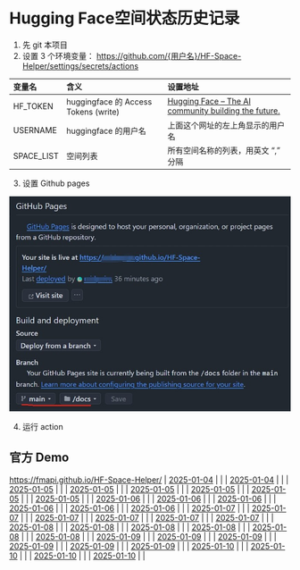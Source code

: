 # Hugging Face空间状态历史记录


1. 先 git 本项目
2. 设置 3 个环境变量：
https://github.com/{用户名}/HF-Space-Helper/settings/secrets/actions

| 变量名     | 含义                                 | 设置地址                                                     |
| :--------- | :----------------------------------- | :----------------------------------------------------------- |
| HF_TOKEN   | huggingface 的 Access Tokens (write) | [Hugging Face – The AI community building the future.](https://huggingface.co/settings/tokens) |
| USERNAME   | huggingface 的用户名                 | 上面这个网址的左上角显示的用户名                             |
| SPACE_LIST | 空间列表                             | 所有空间名称的列表，用英文 “,” 分隔                          |

3. 设置 Github pages



![img](https://raw.githubusercontent.com/hhhaiai/Picture/main/img/202501041359617.jpeg)

4. 运行 action

## 官方 Demo

https://fmapi.github.io/HF-Space-Helper/
| [2025-01-04](https://github.com/hhhaiai/Spaces-Keeper/commits/66c5b5a3875ab815f3fa43ea1df7339d992566e9/docs/index.html) |  |
| [2025-01-04](https://github.com/hhhaiai/Spaces-Keeper/commits/8efc2596dd8b967baa861a25b26a41b7b5abd468/docs/index.html) |  |
| [2025-01-05](https://github.com/hhhaiai/Spaces-Keeper/commits/710dba3a6b309613c4bfd0caa96f6586fb4eb4aa/docs/index.html) |  |
| [2025-01-05](https://github.com/hhhaiai/Spaces-Keeper/commits/1010c8b286bea2699b74b2351ef45a7c9cf21aa4/docs/index.html) |  |
| [2025-01-05](https://github.com/hhhaiai/Spaces-Keeper/commits/0fcb3967df12df12ff1df9f2232789e0e683ec6e/docs/index.html) |  |
| [2025-01-05](https://github.com/hhhaiai/Spaces-Keeper/commits/1c40f034239a45888d4df42547d6dfcb2a44a3ce/docs/index.html) |  |
| [2025-01-05](https://github.com/hhhaiai/Spaces-Keeper/commits/6e14ca25b443d8a72f777f8c60b58ac0cacdc2d6/docs/index.html) |  |
| [2025-01-05](https://github.com/hhhaiai/Spaces-Keeper/commits/397862c24d15f6699505c97b06ac5286122c4ced/docs/index.html) |  |
| [2025-01-06](https://github.com/hhhaiai/Spaces-Keeper/commits/91f94994d92e0c01ed301b2cf4783b44f5b79bfe/docs/index.html) |  |
| [2025-01-06](https://github.com/hhhaiai/Spaces-Keeper/commits/f9e0d7100f42ae1cdf6b6e4a31aa2fb914edc21b/docs/index.html) |  |
| [2025-01-06](https://github.com/hhhaiai/Spaces-Keeper/commits/e550b0a7c478e9637dbe8c36bc63503ffebeb4a3/docs/index.html) |  |
| [2025-01-06](https://github.com/hhhaiai/Spaces-Keeper/commits/c92333556a6a79b132c3107324b18f99ec260d25/docs/index.html) |  |
| [2025-01-06](https://github.com/hhhaiai/Spaces-Keeper/commits/5093dfac2bf7b12a7e540697f5ae10c82cc4af9a/docs/index.html) |  |
| [2025-01-06](https://github.com/hhhaiai/Spaces-Keeper/commits/092fc57288b697ab425b912a411e49caf8ad3847/docs/index.html) |  |
| [2025-01-07](https://github.com/hhhaiai/Spaces-Keeper/commits/f52a0f8ca413af902b562a85e7802e4edb34e09b/docs/index.html) |  |
| [2025-01-07](https://github.com/hhhaiai/Spaces-Keeper/commits/752adb4563765dc6d9e4dec13230cdc964636eb3/docs/index.html) |  |
| [2025-01-07](https://github.com/hhhaiai/Spaces-Keeper/commits/3bea3969c954634ccd72fdfeb7f11a8193cc7efa/docs/index.html) |  |
| [2025-01-07](https://github.com/hhhaiai/Spaces-Keeper/commits/1f9a20ae9134cdbc0d60cefef024a91de1789bd4/docs/index.html) |  |
| [2025-01-07](https://github.com/hhhaiai/Spaces-Keeper/commits/89f08fcaf373ec88825588317cb52d33efa54996/docs/index.html) |  |
| [2025-01-07](https://github.com/hhhaiai/Spaces-Keeper/commits/ed57024bebb322fa9151a9ca8555cd8abf35e5c5/docs/index.html) |  |
| [2025-01-08](https://github.com/hhhaiai/Spaces-Keeper/commits/f2913ade242d79931a65eac42f56794a75ee1bce/docs/index.html) |  |
| [2025-01-08](https://github.com/hhhaiai/Spaces-Keeper/commits/5d63a3742dedecdd1ecdaded1427351e607b5742/docs/index.html) |  |
| [2025-01-08](https://github.com/hhhaiai/Spaces-Keeper/commits/431406c70c245f9d558e9bf3c6102097644c53ce/docs/index.html) |  |
| [2025-01-08](https://github.com/hhhaiai/Spaces-Keeper/commits/15d51cd92a5c5073e1ab070eee1457da5b837f1f/docs/index.html) |  |
| [2025-01-08](https://github.com/hhhaiai/Spaces-Keeper/commits/ae7b4003e1bbc45cfb9978235df8ed99a4a21bf8/docs/index.html) |  |
| [2025-01-08](https://github.com/hhhaiai/Spaces-Keeper/commits/72af0903f88b71a4cd3c848f3e6b33b4fd1a571b/docs/index.html) |  |
| [2025-01-09](https://github.com/hhhaiai/Spaces-Keeper/commits/d50a1419d93b326d1c77e27e4f10734b48aba22c/docs/index.html) |  |
| [2025-01-09](https://github.com/hhhaiai/Spaces-Keeper/commits/f0a5caa483c112907a359e0f102de7784aefd15c/docs/index.html) |  |
| [2025-01-09](https://github.com/hhhaiai/Spaces-Keeper/commits/ee5bd9acae854e7cfb40bdd47d1b52513dd099bd/docs/index.html) |  |
| [2025-01-09](https://github.com/hhhaiai/Spaces-Keeper/commits/0d1a423bc61f14f701f58ae876a543468e4fd00d/docs/index.html) |  |
| [2025-01-09](https://github.com/hhhaiai/Spaces-Keeper/commits/01166e8e9890d2adc730b351718d6da9d0c9f836/docs/index.html) |  |
| [2025-01-09](https://github.com/hhhaiai/Spaces-Keeper/commits/4bef1d511dcaec4316d78bef2c76f042b5662cb6/docs/index.html) |  |
| [2025-01-10](https://github.com/hhhaiai/Spaces-Keeper/commits/426fe87d064214fd0fddac59beb217e49cac6c96/docs/index.html) |  |
| [2025-01-10](https://github.com/hhhaiai/Spaces-Keeper/commits/382c0576b8ac3aa32e0fa4dcc9b11975c5cd74fa/docs/index.html) |  |
| [2025-01-10](https://github.com/hhhaiai/Spaces-Keeper/commits/ad5b41624bc09043ec8951f2b417729e54527f50/docs/index.html) |  |
| [2025-01-10](https://github.com/hhhaiai/Spaces-Keeper/commits/85c4925502ef017650862a6df000006583151e61/docs/index.html) |  |
